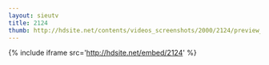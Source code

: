 ```yaml
---
layout: sieutv
title: 2124
thumb: http://hdsite.net/contents/videos_screenshots/2000/2124/preview_360p.mp4.jpg
---
```

{% include iframe src='http://hdsite.net/embed/2124' %}
 
